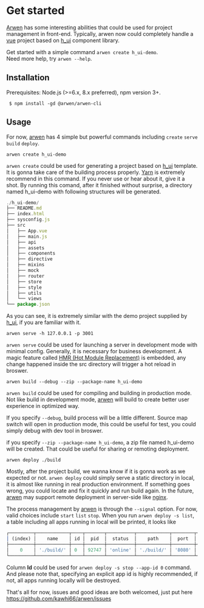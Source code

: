 # Get started

[Arwen](https://github.com/kawhi66/arwen) has some interesting abilities that could be used for project management in front-end. Typically, arwen now could completely handle a [vue](https://cn.vuejs.org) project based on [h_ui](https://www.npmjs.com/package/h_ui) component library.

Get started with a simple command `arwen create h_ui-demo`.  
Need more help, try `arwen --help`.

## Installation

Prerequisites: Node.js (>=6.x, 8.x preferred), npm version 3+.

     $ npm install -gd @arwen/arwen-cli

## Usage

For now, [arwen](https://github.com/kawhi66/arwen) has 4 simple but powerful commands including `create` `serve` `build` `deploy`.

`arwen create h_ui-demo`

`arwen create` could be used for generating a project based on [h_ui](https://www.npmjs.com/package/h_ui) template. It is gonna take care of the building process properly. [Yarn](https://yarnpkg.com/zh-Hant/) is extremely recommend in this command. If you never use or hear about it, give it a shot. By running this comand, after it finished without surprise, a directory named h_ui-demo with following structures will be generated.

```javascript
./h_ui-demo/
├── README.md
├── index.html
├── sysconfig.js
├── src
│   ├── App.vue
│   ├── main.js
│   ├── api
│   ├── assets
│   ├── components
│   ├── directive
│   ├── mixins
│   ├── mock
│   ├── router
│   ├── store
│   ├── style
│   ├── utils
│   └── views
└── package.json
```

As you can see, it is extremely similar with the demo project supplied by [h_ui](https://www.npmjs.com/package/h_ui), if you are familiar with it.

`arwen serve -h 127.0.0.1 -p 3001`

`arwen serve` could be used for launching a server in development mode with minimal config. Generally, it is necessary for business development. A magic feature called [HMR (Hot Module Replacement)](https://webpack.js.org/concepts/hot-module-replacement) is embedded, any change happened inside the src directory will trigger a hot reload in broswer.

`arwen build --debug --zip --package-name h_ui-demo`

`arwen build` could be used for compiling and building in production mode. Not like build in development mode, [arwen](https://github.com/kawhi66/arwen) will build to create better user experience in optimized way.

If you specify `--debug`, build process will be a little different. Source map switch will open in production mode, this could be useful for test, you could simply debug with dev tool in broswer.

if you specify `--zip --package-name h_ui-demo`, a zip file named h_ui-demo will be created. That could be useful for sharing or remoting deployment.

`arwen deploy ./build`

Mostly, after the project build, we wanna know if it is gonna work as we expected or not. `arwen deploy` could simply serve a static directory in local, it is almost like running in real production environment. If something goes wrong, you could locate and fix it quickly and run build again. In the future, [arwen](https://github.com/kawhi66/arwen) may support remote deployment in server-side like [nginx](https://nginx.org/en/).

The process management by [arwen](https://github.com/kawhi66/arwen) is through the `--signal` option. For now, valid choices include `start` `list` `stop`. When you run `arwen deploy -s list`, a table including all apps running in local will be printed, it looks like

```javascript
┌─────────┬────────────┬────┬───────┬──────────┬────────────┬────────┬───────────────┐
│ (index) │    name    │ id │  pid  │  status  │    path    │  port  │  created_at   │
├─────────┼────────────┼────┼───────┼──────────┼────────────┼────────┼───────────────┤
│    0    │ './build/' │ 0  │ 92747 │ 'online' │ './build/' │ '8080' │ 1555134009451 │
└─────────┴────────────┴────┴───────┴──────────┴────────────┴────────┴───────────────┘
```

Column **Id** could be used for `arwen deploy -s stop --app-id 0` command. And please note that, specifying an explicit app id is highly recommended, if not, all apps running locally will be destroyed.

That's all for now, issues and good ideas are both welcomed, just put here <https://github.com/kawhi66/arwen/issues>
